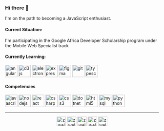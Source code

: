 ### Hi there 👋
I'm on the path to becoming a JavaScript enthusiast.

#### Current Situation:
I'm participating in the Google Africa Developer Scholarship program under the Mobile Web Specialist track

#### Currently Learning:
<p align="left">
  <img src="https://devicons.github.io/devicon/devicon.git/icons/angularjs/angularjs-original.svg" alt="angularjs" width="40" height="40"/> 
  <img src="https://devicons.github.io/devicon/devicon.git/icons/d3js/d3js-original.svg" alt="d3js" width="40" height="40"/> 
  <img src="https://devicons.github.io/devicon/devicon.git/icons/electron/electron-original.svg" alt="electron" width="40" height="40"/> 
  <img src="https://devicons.github.io/devicon/devicon.git/icons/express/express-original-wordmark.svg" alt="express" width="40" height="40"/> 
  <img src="https://www.vectorlogo.zone/logos/figma/figma-icon.svg" alt="figma" width="40" height="40"/> 
  <img src="https://www.vectorlogo.zone/logos/git-scm/git-scm-icon.svg" alt="git" width="40" height="40"/> 
  <img src="https://devicons.github.io/devicon/devicon.git/icons/typescript/typescript-original.svg" alt="typescript" width="40" height="40"/>
</p>

#### Competencies
<p align="left">
  <img src="https://devicons.github.io/devicon/devicon.git/icons/javascript/javascript-original.svg" alt="javascript" width="40" height="40"/>
  <img src="https://devicons.github.io/devicon/devicon.git/icons/nodejs/nodejs-original-wordmark.svg" alt="nodejs" width="40" height="40"/>
  <img src="https://devicons.github.io/devicon/devicon.git/icons/react/react-original-wordmark.svg" alt="react" width="40" height="40"/> 
  <img src="https://devicons.github.io/devicon/devicon.git/icons/csharp/csharp-original.svg" alt="csharp" width="40" height="40"/> 
  <img src="https://devicons.github.io/devicon/devicon.git/icons/css3/css3-original-wordmark.svg" alt="css3" width="40" height="40"/> 
  <img src="https://devicons.github.io/devicon/devicon.git/icons/dot-net/dot-net-original-wordmark.svg" alt="dotnet" width="40" height="40"/> 
  <img src="https://devicons.github.io/devicon/devicon.git/icons/html5/html5-original-wordmark.svg" alt="html5" width="40" height="40"/> 
  <img src="https://devicons.github.io/devicon/devicon.git/icons/mysql/mysql-original-wordmark.svg" alt="mysql" width="40" height="40"/> 
  <img src="https://devicons.github.io/devicon/devicon.git/icons/python/python-original.svg" alt="python" width="40" height="40"/>
</p>

<hr />
<p align="center">
<a href="https://codepen.io/zwelc" target="_blank">
  <img align="center" src="https://cdn.jsdelivr.net/npm/simple-icons@3.0.1/icons/codepen.svg" alt="zwelc" height="30" width="30" />
  </a>
<a href="https://dev.to/zwelc_" target="_blank">
  <img align="center" src="https://cdn.jsdelivr.net/npm/simple-icons@3.0.1/icons/dev-dot-to.svg" alt="zwelc" height="30" width="30" />
  </a>
<a href="https://twitter.com/zwelc_" target="_blank">
  <img align="center" src="https://cdn.jsdelivr.net/npm/simple-icons@3.0.1/icons/twitter.svg" alt="zwelc_" height="30" width="30" />
  </a>
<a href="https://linkedin.com/in/zwelc" target="_blank">
  <img align="center" src="https://cdn.jsdelivr.net/npm/simple-icons@3.0.1/icons/linkedin.svg" alt="zwelc" height="30" width="30" />
  </a>
<a href="https://instagram.com/zwelc_" target="_blank">
  <img align="center" src="https://cdn.jsdelivr.net/npm/simple-icons@3.0.1/icons/instagram.svg" alt="zwelc_" height="30" width="30" />
  </a>
</p>
